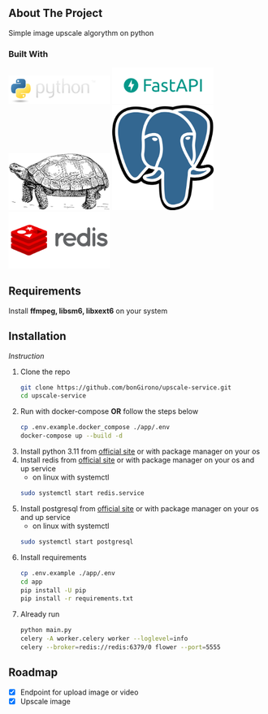 ## About The Project
Simple image upscale algorythm on python


### Built With

<img alt="Python" src="logo%2Fpython.png" width="200"/>
<img alt="FastApi" src="logo%2Ffastapi.png" width="200"/>
<img alt="Tortoise ORM" src="logo%2Ftortoise.png" width="200"/>
<img alt="PostgreSQL" src="logo%2Fpostgresql.png" width="200"/>
<img alt="Redis" src="logo%2Fredis.png" width="200"/>


## Requirements
Install **ffmpeg, libsm6, libxext6** on your system

## Installation

_Instruction_

1. Clone the repo
   ```sh
   git clone https://github.com/bonGirono/upscale-service.git
   cd upscale-service
   ```
2. Run with docker-compose **OR** follow the steps below 
   ```sh
   cp .env.example.docker_compose ./app/.env
   docker-compose up --build -d
   ```
3. Install python 3.11 from [official site](https://www.python.org) or with package manager on your os
4. Install redis from [official site](https://redis.io) or with package manager on your os and up service
   * on linux with systemctl
   ```sh
   sudo systemctl start redis.service
   ```
5. Install postgresql from [official site](https://www.postgresql.org) or with package manager on your os and up service
   * on linux with systemctl
   ```sh
   sudo systemctl start postgresql
   ```
7. Install requirements
   ```sh
   cp .env.example ./app/.env
   cd app
   pip install -U pip
   pip install -r requirements.txt
   ```
8. Already run
   ```sh
   python main.py
   celery -A worker.celery worker --loglevel=info
   celery --broker=redis://redis:6379/0 flower --port=5555
   ```


<!-- ROADMAP -->
## Roadmap

- [X] Endpoint for upload image or video
- [x] Upscale image
